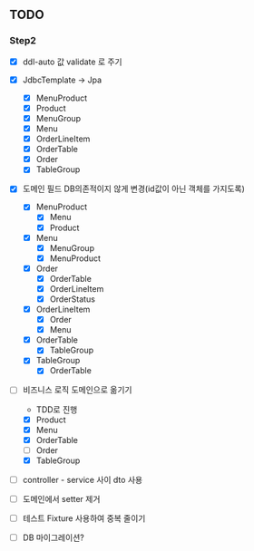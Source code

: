 ## TODO

### Step2
- [x] ddl-auto 값 validate 로 주기
  
- [x] JdbcTemplate -> Jpa
    - [x] MenuProduct
    - [x] Product
    - [x] MenuGroup
    - [x] Menu
    - [x] OrderLineItem
    - [x] OrderTable
    - [x] Order
    - [x] TableGroup
  
- [x] 도메인 필드 DB의존적이지 않게 변경(id값이 아닌 객체를 가지도록)
    - [x] MenuProduct
        - [x] Menu
        - [x] Product
    - [x] Menu
        - [x] MenuGroup
        - [x] MenuProduct
    - [x] Order
        - [x] OrderTable 
        - [x] OrderLineItem
        - [x] OrderStatus
    - [x] OrderLineItem
        - [x] Order 
        - [x] Menu
    - [x] OrderTable
        - [x] TableGroup
    - [x] TableGroup
        - [x] OrderTable
    
- [ ] 비즈니스 로직 도메인으로 옮기기
  * TDD로 진행
  - [x] Product
  - [x] Menu
  - [x] OrderTable
  - [ ] Order
  - [x] TableGroup

- [ ] controller - service 사이 dto 사용  
- [ ] 도메인에서 setter 제거
- [ ] 테스트 Fixture 사용하여 중복 줄이기
- [ ] DB 마이그레이션?
